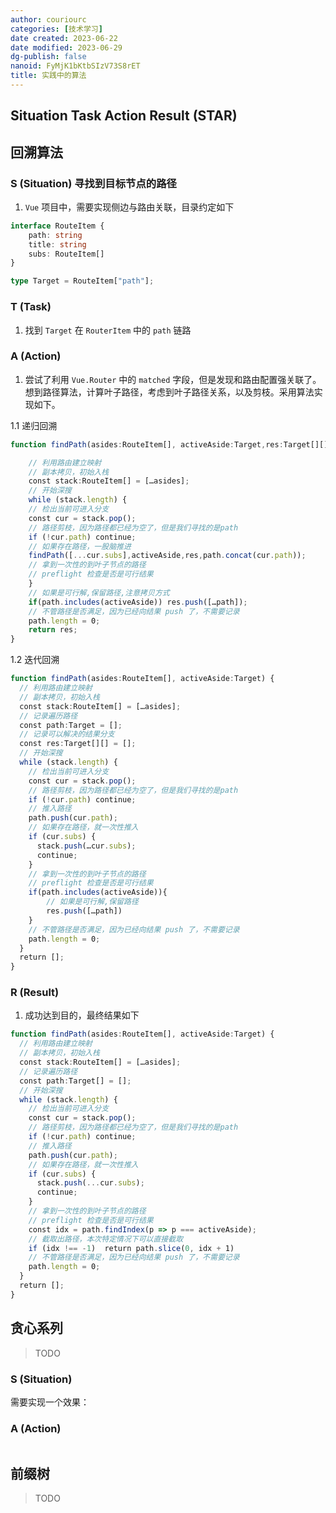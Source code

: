 ```yaml
---
author: couriourc
categories: [技术学习]
date created: 2023-06-22
date modified: 2023-06-29
dg-publish: false
nanoid: FyMjK1bKtbSIzV73S8rET
title: 实践中的算法
---
```


## **Situation Task Action Result** (STAR)

## 回溯算法

### S (Situation) 寻找到目标节点的路径

1. `Vue` 项目中，需要实现侧边与路由关联，目录约定如下

```typescript
interface RouteItem {
	path: string
	title: string
	subs: RouteItem[]
}

type Target = RouteItem["path"];
```

### T (Task)

1. 找到 `Target` 在 `RouterItem` 中的 `path` 链路

### A (Action)

1. 尝试了利用 `Vue.Router` 中的 `matched` 字段，但是发现和路由配置强关联了。想到路径算法，计算叶子路径，考虑到叶子路径关系，以及剪枝。采用算法实现如下。

1.1 递归回溯

```typescript
function findPath(asides:RouteItem[], activeAside:Target,res:Target[][]=[],path=[]) {

	// 利用路由建立映射
	// 副本拷贝，初始入栈
	const stack:RouteItem[] = […asides];
	// 开始深搜
	while (stack.length) {
	// 检出当前可进入分支
	const cur = stack.pop();
	// 路径剪枝，因为路径都已经为空了，但是我们寻找的是path
	if (!cur.path) continue;
	// 如果存在路径，一股脑推进
	findPath([...cur.subs],activeAside,res,path.concat(cur.path));
	// 拿到一次性的到叶子节点的路径
	// preflight 检查是否是可行结果
	}
	// 如果是可行解,保留路径,注意拷贝方式
	if(path.includes(activeAside)) res.push([…path]);
	// 不管路径是否满足，因为已经向结果 push 了，不需要记录
	path.length = 0;
	return res;
}
```

1.2 迭代回溯

```typescript
function findPath(asides:RouteItem[], activeAside:Target) {
  // 利用路由建立映射
  // 副本拷贝，初始入栈
  const stack:RouteItem[] = […asides];
  // 记录遍历路径
  const path:Target = [];
  // 记录可以解决的结果分支
  const res:Target[][] = [];
  // 开始深搜
  while (stack.length) {
	// 检出当前可进入分支
    const cur = stack.pop();
    // 路径剪枝，因为路径都已经为空了，但是我们寻找的是path
    if (!cur.path) continue;
    // 推入路径
    path.push(cur.path);
    // 如果存在路径，就一次性推入
    if (cur.subs) {
      stack.push(…cur.subs);
      continue;
    }
    // 拿到一次性的到叶子节点的路径
    // preflight 检查是否是可行结果
    if(path.includes(activeAside)){
	    // 如果是可行解,保留路径
	    res.push([…path])
    }
    // 不管路径是否满足，因为已经向结果 push 了，不需要记录
    path.length = 0;
  }
  return [];
}
```

### R (Result)

1. 成功达到目的，最终结果如下

```typescript
function findPath(asides:RouteItem[], activeAside:Target) {
  // 利用路由建立映射
  // 副本拷贝，初始入栈
  const stack:RouteItem[] = […asides];
  // 记录遍历路径
  const path:Target[] = [];
  // 开始深搜
  while (stack.length) {
	// 检出当前可进入分支
    const cur = stack.pop();
    // 路径剪枝，因为路径都已经为空了，但是我们寻找的是path
    if (!cur.path) continue;
    // 推入路径
    path.push(cur.path);
    // 如果存在路径，就一次性推入
    if (cur.subs) {
      stack.push(...cur.subs);
      continue;
    }
    // 拿到一次性的到叶子节点的路径
    // preflight 检查是否是可行结果
    const idx = path.findIndex(p => p === activeAside);
    // 截取出路径，本次特定情况下可以直接截取
    if (idx !== -1)  return path.slice(0, idx + 1)
	// 不管路径是否满足，因为已经向结果 push 了，不需要记录
    path.length = 0;
  }
  return [];
}
```

## 贪心系列

> TODO

### S (Situation)

需要实现一个效果：

### A (Action)

```javascript

```

## 前缀树

> TODO
